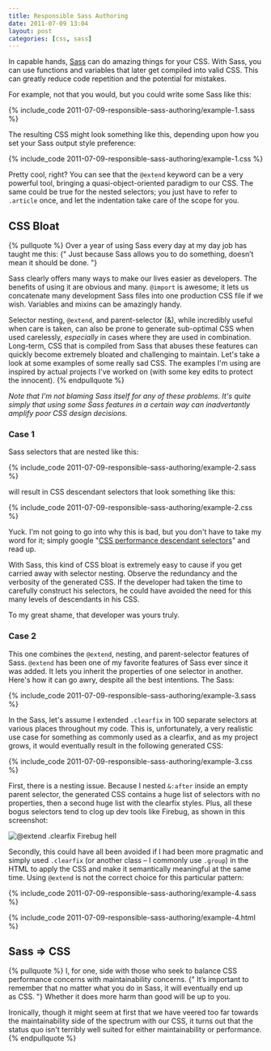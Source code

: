 ```yaml
---
title: Responsible Sass Authoring
date: 2011-07-09 13:04
layout: post
categories: [css, sass]
---
```


In capable hands, [Sass](//sass-lang.org) can do amazing things for your
CSS. With Sass, you can use functions and variables that later get
compiled into valid CSS. This can greatly reduce code repetition and
the potential for mistakes.

For example, not that you would, but you could write some Sass like this:

{% include_code 2011-07-09-responsible-sass-authoring/example-1.sass %}

The resulting CSS might look something like this, depending upon how you
set your Sass output style preference:

{% include_code 2011-07-09-responsible-sass-authoring/example-1.css %}

Pretty cool, right? You can see that the `@extend` keyword can be a very
powerful tool, bringing a quasi-object-oriented paradigm to our CSS. The
same could be true for the nested selectors; you just have to refer to
`.article` once, and let the indentation take care of the scope for
you.

<!-- more -->

## CSS Bloat

{% pullquote %}
Over a year of using Sass every day at my day job has
taught me this: {" Just because Sass allows you to do something, doesn&rsquo;t mean it should be&nbsp;done. "}

Sass clearly offers many ways to make our lives easier as developers.
The benefits of using it are obvious and many. `@import` is awesome; it
lets us concatenate many development Sass files into one production CSS
file if we wish. Variables and mixins can be amazingly handy.

Selector nesting, `@extend`, and parent-selector (&amp;), while
incredibly useful when care is taken, can also be prone to generate
sub-optimal CSS when used carelessly, *especially* in cases where they
are used in combination. Long-term, CSS that is compiled from Sass that
abuses these features can quickly become extremely bloated and
challenging to maintain.  Let's take a look at some examples of some
really sad CSS. The examples I'm using are inspired by actual projects
I've worked on (with some key edits to protect the innocent).
{% endpullquote %}

*Note that I'm not blaming Sass itself for any of these problems. It's
quite simply that using some Sass features in a certain way can
inadvertantly amplify poor CSS design decisions.*

### Case 1

Sass selectors that are nested like this:

{% include_code 2011-07-09-responsible-sass-authoring/example-2.sass %}

will result in CSS descendant selectors that look something like this:

{% include_code 2011-07-09-responsible-sass-authoring/example-2.css %}

Yuck. I'm not going to go into why this is bad, but you don't have to
take my word for it; simply google "[CSS performance descendant selectors](//www.google.com/search?q=css+performance+descendant+selectors)"
and read up.

With Sass, this kind of CSS bloat is extremely easy to cause if you get
carried away with selector nesting. Observe the redundancy and the
verbosity of the generated CSS. If the developer had taken the time to
carefully construct his selectors, he could have avoided the need for
this many levels of descendants in his CSS.

To my great shame, that developer was yours truly.

### Case 2

This one combines the `@extend`, nesting, and parent-selector features
of Sass. `@extend` has been one of my favorite features of Sass ever
since it was added. It lets you inherit the properties of one selector
in another.  Here's how it can go awry, despite all the best intentions.
The Sass:

{% include_code 2011-07-09-responsible-sass-authoring/example-3.sass %}

In the Sass, let's assume I extended `.clearfix` in 100 separate
selectors at various places throughout my code. This is, unfortunately,
a very realistic use case for something as commonly used as a clearfix,
and as my project grows, it would eventually result in the following
generated CSS:

{% include_code 2011-07-09-responsible-sass-authoring/example-3.css %}

First, there is a nesting issue. Because I nested `&:after` inside an
empty parent selector, the generated CSS contains a huge list of
selectors with no properties, then a second huge list with the clearfix
styles. Plus, all these bogus selectors tend to clog up dev tools like
Firebug, as shown in this screenshot:

![@extend .clearfix Firebug hell](/images/2011-07-09-responsible-sass-authoring/extend-clearfix-firebug-hell.png)

Secondly, this could have all been avoided if I had been more pragmatic
and simply used `.clearfix` (or another class &ndash; I commonly use
`.group`) in the HTML to apply the CSS and make it semantically
meaningful at the same time. Using `@extend` is not the correct choice
for this particular pattern:

{% include_code 2011-07-09-responsible-sass-authoring/example-4.sass %}

{% include_code 2011-07-09-responsible-sass-authoring/example-4.html %}

## Sass =&gt; CSS

{% pullquote %}
I, for one, side with those who seek to balance CSS performance concerns
with maintainability concerns.
{" It&rsquo;s important to remember that no matter what you do in Sass, it will eventually end up as&nbsp;CSS. "}
Whether it does more harm than good will be up to you.

Ironically, though it might seem at first that we have veered too far
towards the maintainability side of the spectrum with our CSS, it turns
out that the status quo isn't terribly well suited for either
maintainability or performance.
{% endpullquote %}
